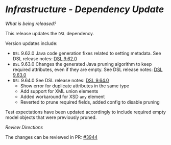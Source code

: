 # _Infrastructure - Dependency Update_

_What is being released?_

This release updates the `DSL` dependency.

Version updates include:
- `DSL` 9.62.0 Java code generation fixes related to setting metadata. See DSL release notes: [DSL 9.62.0](https://github.com/finos/rune-dsl/releases/tag/9.62.0)
- `DSL` 9.63.0 Changes the generated Java pruning algorithm to keep required attributes, even if they are empty. See DSL release notes: [DSL 9.63.0](https://github.com/finos/rune-dsl/releases/tag/9.63.0)
- `DSL` 9.64.0 See DSL release notes: [DSL 9.64.0](https://github.com/finos/rune-dsl/releases/tag/9.64.0)
  * Show error for duplicate attributes in the same type
  * Add support for XML union elements
  * Added workaround for XSD `any` element
  * Reverted to prune required fields, added config to disable pruning
  
Test expectations have been updated accordingly to include required empty model objects that were previously pruned.

_Review Directions_

The changes can be reviewed in PR: [#3944](https://github.com/finos/common-domain-model/pull/3944)
